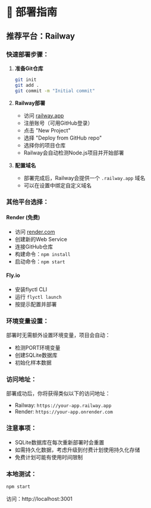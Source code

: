 # 🚀 部署指南

## 推荐平台：Railway

### 快速部署步骤：

1. **准备Git仓库**
   ```bash
   git init
   git add .
   git commit -m "Initial commit"
   ```

2. **Railway部署**
   - 访问 [railway.app](https://railway.app)
   - 注册账号（可用GitHub登录）
   - 点击 "New Project" 
   - 选择 "Deploy from GitHub repo"
   - 选择你的项目仓库
   - Railway会自动检测Node.js项目并开始部署

3. **配置域名**
   - 部署完成后，Railway会提供一个 `.railway.app` 域名
   - 可以在设置中绑定自定义域名

### 其他平台选择：

#### Render (免费)
- 访问 [render.com](https://render.com)
- 创建新的Web Service
- 连接GitHub仓库
- 构建命令：`npm install`
- 启动命令：`npm start`

#### Fly.io
- 安装flyctl CLI
- 运行 `flyctl launch`
- 按提示配置并部署

### 环境变量设置：
部署时无需额外设置环境变量，项目会自动：
- 检测PORT环境变量
- 创建SQLite数据库
- 初始化样本数据

### 访问地址：
部署成功后，你将获得类似以下的访问地址：
- Railway: `https://your-app.railway.app`
- Render: `https://your-app.onrender.com`

### 注意事项：
- SQLite数据库在每次重新部署时会重置
- 如需持久化数据，考虑升级到付费计划使用持久化存储
- 免费计划可能有使用时间限制

### 本地测试：
```bash
npm start
```
访问：http://localhost:3001